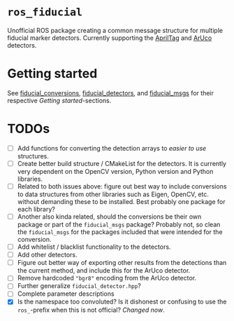 # `ros_fiducial`
Unofficial ROS package creating a common message structure for multiple fiducial marker detectors. Currently supporting the [AprilTag](https://april.eecs.umich.edu/software/apriltag) and [ArUco](https://www.uco.es/investiga/grupos/ava/node/26) detectors. 

# Getting started
See [fiducial_conversions](fiducial_conversions/README.md), [fiducial_detectors](fiducial_detectors/README.md), and [fiducial_msgs](fiducial_msgs/README.md) for their respective _Getting started_-sections. 

# TODOs

- [ ] Add functions for converting the detection arrays to _easier to use_ structures. 
- [ ] Create better build structure / CMakeList for the detectors. It is currently very dependent on the OpenCV version, Python version and Python libraries. 
- [ ] Related to both issues above: figure out best way to include conversions to data structures from other libraries such as Eigen, OpenCV, etc. without demanding these to be installed. Best probably one package for each library? 
- [ ] Another also kinda related, should the conversions be their own package or part of the `fiducial_msgs` package? Probably not, so clean the `fiducial_msgs` for the packages included that were intended for the conversion. 
- [ ] Add whitelist / blacklist functionality to the detectors. 
- [ ] Add other detectors. 
- [ ] Figure out better way of exporting other results from the detections than the current method, and include this for the ArUco detector. 
- [ ] Remove hardcoded `"bgr8"` encoding from the ArUco detector. 
- [ ] Further generalize `fiducial_detector.hpp`? 
- [ ] Complete parameter descriptions
- [x] Is the namespace too convoluted? Is it dishonest or confusing to use the `ros_`-prefix when this is not official? _Changed now_. 
